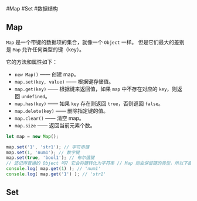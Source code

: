#Map #Set #数据结构 

## Map

`Map` 是一个带键的数据项的集合，就像一个 `Object` 一样。 但是它们最大的差别是 `Map` 允许任何类型的键（key）。

它的方法和属性如下：

- `new Map()` —— 创建 map。
- `map.set(key, value)` —— 根据键存储值。
- `map.get(key)` —— 根据键来返回值，如果 `map` 中不存在对应的 `key`，则返回 `undefined`。
- `map.has(key)` —— 如果 `key` 存在则返回 `true`，否则返回 `false`。
- `map.delete(key)` —— 删除指定键的值。
- `map.clear()` —— 清空 map。
- `map.size` —— 返回当前元素个数。

```js {.line-numbers}
let map = new Map(); 

map.set('1', 'str1'); // 字符串键 
map.set(1, 'num1'); // 数字键 
map.set(true, 'bool1'); // 布尔值键 
// 还记得普通的 Object 吗? 它会将键转化为字符串 // Map 则会保留键的类型，所以下面这两个结果不同： 
console.log( map.get(1) ); // 'num1' 
console.log( map.get('1') ); // 'str1'
```

## Set

